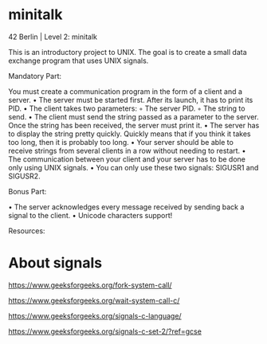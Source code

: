 # minitalk
42 Berlin | Level 2: minitalk

This is an introductory project to UNIX. The goal is to create a small data exchange program that uses UNIX signals.

Mandatory Part:

You must create a communication program in the form of a client and a server.
• The server must be started first. After its launch, it has to print its PID.
• The client takes two parameters:
	◦ The server PID.
	◦ The string to send.
• The client must send the string passed as a parameter to the server.
  Once the string has been received, the server must print it.
• The server has to display the string pretty quickly. Quickly means that if you think it takes too long, then it is probably too long.
• Your server should be able to receive strings from several clients in a row without
needing to restart.
• The communication between your client and your server has to be done only using
UNIX signals.
• You can only use these two signals: SIGUSR1 and SIGUSR2.

Bonus Part:

• The server acknowledges every message received by sending back a signal to the
client.
• Unicode characters support!

Resources:
# About signals

https://www.geeksforgeeks.org/fork-system-call/

https://www.geeksforgeeks.org/wait-system-call-c/

https://www.geeksforgeeks.org/signals-c-language/

https://www.geeksforgeeks.org/signals-c-set-2/?ref=gcse

https://www.geeksforgeeks.org/write-a-c-program-that-doesnt-terminate-when-ctrlc-is-pressed/?ref=gcse

# Other students

https://medium.com/@oduwoledare/42-minitalk-explained-5b236adc2c24

https://42-cursus.gitbook.io/guide/rank-02/minitalk

# Difference between signal and sigaction

https://itecnote.com/tecnote/the-difference-between-sigaction-and-signal/

# How to write advanced signal handlers in Unix

https://www.oracle.com/technical-resources/articles/it-infrastructure/dev-signal-handlers-studio.html
